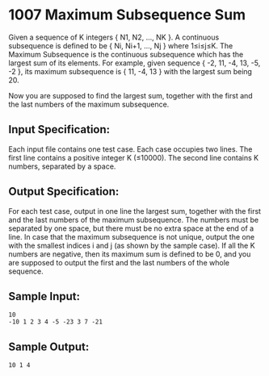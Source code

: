 # 1007 Maximum Subsequence Sum
Given a sequence of K integers { N​1, N2, ..., N​K }. A continuous subsequence is defined to be { Ni, Ni+1, ..., Nj } where 1≤i≤j≤K. The Maximum Subsequence is the continuous subsequence which has the largest sum of its elements. For example, given sequence { -2, 11, -4, 13, -5, -2 }, its maximum subsequence is { 11, -4, 13 } with the largest sum being 20.

Now you are supposed to find the largest sum, together with the first and the last numbers of the maximum subsequence.

## Input Specification:
Each input file contains one test case. Each case occupies two lines. The first line contains a positive integer K (≤10000). The second line contains K numbers, separated by a space.

## Output Specification:
For each test case, output in one line the largest sum, together with the first and the last numbers of the maximum subsequence. The numbers must be separated by one space, but there must be no extra space at the end of a line. In case that the maximum subsequence is not unique, output the one with the smallest indices i and j (as shown by the sample case). If all the K numbers are negative, then its maximum sum is defined to be 0, and you are supposed to output the first and the last numbers of the whole sequence.

## Sample Input:
    10
    -10 1 2 3 4 -5 -23 3 7 -21
## Sample Output:
    10 1 4